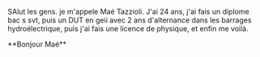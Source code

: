 SAlut les gens. je m'appele Maé Tazzioli. J'ai 24 ans,
j'ai fais un diplome bac s svt, puis un DUT en geii avec 2 ans
d'alternance dans les barrages hydroélectrique, puis j'ai fais une licence
de physique, et enfin me voilà.





\*\*Bonjour Maé\*\*

